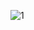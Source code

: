 ![1](https://github.com/alantrs/Bertoti/blob/895272d8b7c66560a0757959a1c006b409723bb8/padroes%20de%20projeto/Singleton/Singleton.png)
